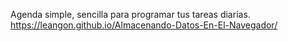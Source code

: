 Agenda simple, sencilla para programar tus tareas diarias. 
https://leangon.github.io/Almacenando-Datos-En-El-Navegador/
